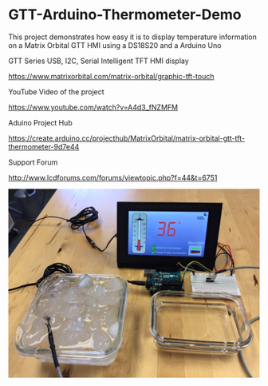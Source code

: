 # GTT-Arduino-Thermometer-Demo
This project demonstrates how easy it is to display temperature information on a Matrix Orbital GTT HMI using a DS18S20 and a Arduino Uno

GTT Series USB, I2C, Serial Intelligent TFT HMI display

https://www.matrixorbital.com/matrix-orbital/graphic-tft-touch

YouTube Video of the project

https://www.youtube.com/watch?v=A4d3_fNZMFM

Aduino Project Hub

https://create.arduino.cc/projecthub/MatrixOrbital/matrix-orbital-gtt-tft-thermometer-9d7e44

Support Forum

http://www.lcdforums.com/forums/viewtopic.php?f=44&t=6751

<img src=Cover.jpg></img>
